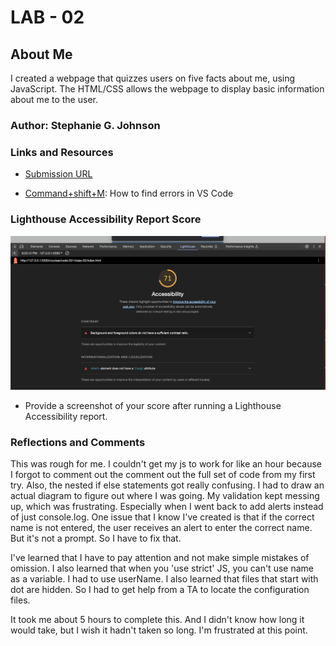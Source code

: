 
# LAB - 02

## About Me

I created a webpage that quizzes users on five facts about me, using JavaScript. The HTML/CSS allows the webpage to display basic information about me to the user.

### Author: Stephanie G. Johnson

### Links and Resources

* [Submission URL](https://github.com/StepheeGee/class-02.git)

* [Command+shift+M](https://stackoverflow.com/questions/58017905/how-to-find-out-problems-in-this-file-errors-in-vs-code): How to find errors in VS Code

### Lighthouse Accessibility Report Score
![LighthouseReport](Lighthouse.png)

* Provide a screenshot of your score after running a Lighthouse Accessibility report.

### Reflections and Comments

This was rough for me. I couldn't get my js to work for like an hour because I forgot to comment out the comment out the full set of code from my first try. Also, the nested if else statements got really confusing. I had to draw an actual diagram to figure out where I was going. My validation kept messing up, which was frustrating. Especially when I went back to add alerts instead of just console.log. One issue that I know I've created is that if the correct name is not entered, the user receives an alert to enter the correct name. But it's not a prompt. So I have to fix that. 

I've learned that I have to pay attention and not make simple mistakes of omission. I also learned that when you 'use strict' JS, you can't use name as a variable. I had to use userName. I also learned that files that start with dot are hidden. So I had to get help from a TA to locate the configuration files. 

It took me about 5 hours to complete this. And I didn't know how long it would take, but I wish it hadn't taken so long. I'm frustrated at this point. 
